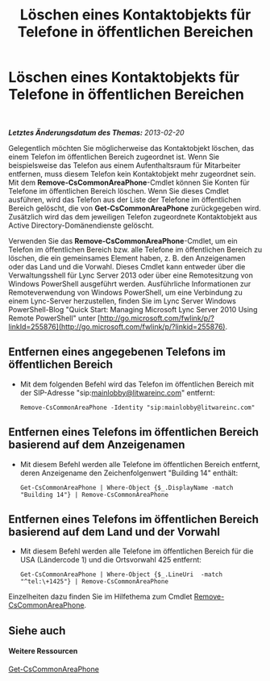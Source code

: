 ﻿---
title: Löschen eines Kontaktobjekts für Telefone in öffentlichen Bereichen
TOCTitle: Löschen eines Kontaktobjekts für Telefone in öffentlichen Bereichen
ms:assetid: f4c139dc-f07c-4c75-9345-e291aea41173
ms:mtpsurl: https://technet.microsoft.com/de-de/library/JJ994087(v=OCS.15)
ms:contentKeyID: 52056503
ms.date: 05/19/2016
mtps_version: v=OCS.15
ms.translationtype: HT
---

# Löschen eines Kontaktobjekts für Telefone in öffentlichen Bereichen

 

_**Letztes Änderungsdatum des Themas:** 2013-02-20_

Gelegentlich möchten Sie möglicherweise das Kontaktobjekt löschen, das einem Telefon im öffentlichen Bereich zugeordnet ist. Wenn Sie beispielsweise das Telefon aus einem Aufenthaltsraum für Mitarbeiter entfernen, muss diesem Telefon kein Kontaktobjekt mehr zugeordnet sein. Mit dem **Remove-CsCommonAreaPhone**-Cmdlet können Sie Konten für Telefone im öffentlichen Bereich löschen. Wenn Sie dieses Cmdlet ausführen, wird das Telefon aus der Liste der Telefone im öffentlichen Bereich gelöscht, die von **Get-CsCommonAreaPhone** zurückgegeben wird. Zusätzlich wird das dem jeweiligen Telefon zugeordnete Kontaktobjekt aus Active Directory-Domänendienste gelöscht.

Verwenden Sie das **Remove-CsCommonAreaPhone**-Cmdlet, um ein Telefon im öffentlichen Bereich bzw. alle Telefone im öffentlichen Bereich zu löschen, die ein gemeinsames Element haben, z. B. den Anzeigenamen oder das Land und die Vorwahl. Dieses Cmdlet kann entweder über die Verwaltungsshell für Lync Server 2013 oder über eine Remotesitzung von Windows PowerShell ausgeführt werden. Ausführliche Informationen zur Remoteverwendung von Windows PowerShell, um eine Verbindung zu einem Lync-Server herzustellen, finden Sie im Lync Server Windows PowerShell-Blog "Quick Start: Managing Microsoft Lync Server 2010 Using Remote PowerShell" unter [http://go.microsoft.com/fwlink/p/?linkId=255876](http://go.microsoft.com/fwlink/p/?linkid=255876).


## Entfernen eines angegebenen Telefons im öffentlichen Bereich

  - Mit dem folgenden Befehl wird das Telefon im öffentlichen Bereich mit der SIP-Adresse "sip:mainlobby@litwareinc.com" entfernt:
    
        Remove-CsCommonAreaPhone -Identity "sip:mainlobby@litwareinc.com"

## Entfernen eines Telefons im öffentlichen Bereich basierend auf dem Anzeigenamen

  - Mit diesem Befehl werden alle Telefone im öffentlichen Bereich entfernt, deren Anzeigename den Zeichenfolgenwert "Building 14" enthält:
    
        Get-CsCommonAreaPhone | Where-Object {$_.DisplayName -match "Building 14"} | Remove-CsCommonAreaPhone

## Entfernen eines Telefons im öffentlichen Bereich basierend auf dem Land und der Vorwahl

  - Mit diesem Befehl werden alle Telefone im öffentlichen Bereich für die USA (Ländercode 1) und die Ortsvorwahl 425 entfernt:
    
        Get-CsCommonAreaPhone | Where-Object {$_.LineUri  -match "^tel:\+1425"} | Remove-CsCommonAreaPhone

Einzelheiten dazu finden Sie im Hilfethema zum Cmdlet [Remove-CsCommonAreaPhone](https://docs.microsoft.com/en-us/powershell/module/skype/Remove-CsCommonAreaPhone).

## Siehe auch

#### Weitere Ressourcen

[Get-CsCommonAreaPhone](https://docs.microsoft.com/en-us/powershell/module/skype/Get-CsCommonAreaPhone)

